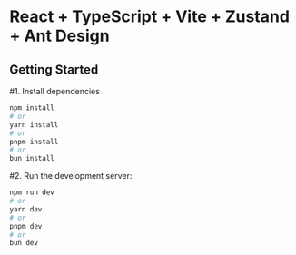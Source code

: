 # React + TypeScript + Vite + Zustand + Ant Design

## Getting Started

#1. Install dependencies

```bash
npm install
# or
yarn install
# or
pnpm install
# or
bun install
```

#2. Run the development server:

```bash
npm run dev
# or
yarn dev
# or
pnpm dev
# or
bun dev
```

